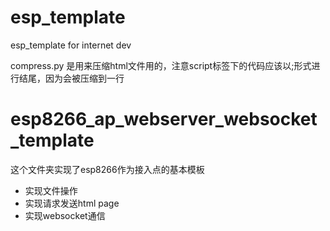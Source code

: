 # esp_template
esp_template for internet dev

compress.py 是用来压缩html文件用的，注意script标签下的代码应该以;形式进行结尾，因为会被压缩到一行

# esp8266_ap_webserver_websocket_template 
这个文件夹实现了esp8266作为接入点的基本模板
- 实现文件操作
- 实现请求发送html page
- 实现websocket通信